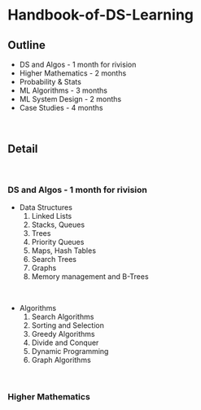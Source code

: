 # Handbook-of-DS-Learning

## Outline


- DS and Algos - 1 month for rivision
- Higher Mathematics - 2 months
- Probability & Stats
- ML Algorithms - 3 months 
- ML System Design - 2 months
- Case Studies - 4 months

<br/>

## Detail 
<br/>

### DS and Algos - 1 month for rivision
- Data Structures
    1. Linked Lists
    2. Stacks, Queues
    3. Trees
    4. Priority Queues
    5. Maps, Hash Tables
    6. Search Trees
    7. Graphs
    8. Memory management and B-Trees  
  
<br/>

- Algorithms
    1. Search Algorithms
    2. Sorting and Selection
    3. Greedy Algorithms
    4. Divide and Conquer
    5. Dynamic Programming
    6. Graph Algorithms

<br/>

### Higher Mathematics

    
